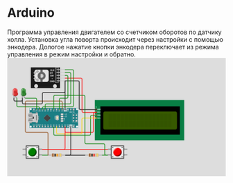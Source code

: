 # Arduino
Программа управления двигателем со счетчиком оборотов по датчику холла.
Установка угла поворта происходит через настройки с помощью энкодера.
Дологое нажатие кнопки энкодера переключает из режима управления в режим настройки и обратно.
<br>
<img src="shema.png" alt="Схема">
